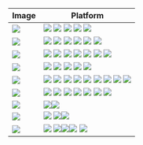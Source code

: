 | Image                                                                                                                                                                                                         | Platform                                                                                                                                                                                                                                                                                                                                                                                                                                                                                             |
| ------------------------------------------------------------------------------------------------------------------------------------------------------------------------------------------------------------- | ---------------------------------------------------------------------------------------------------------------------------------------------------------------------------------------------------------------------------------------------------------------------------------------------------------------------------------------------------------------------------------------------------------------------------------------------------------------------------------------------------- |
| [![](https://github.com/justin-himself/docker-autobuild/actions/workflows/wordpress-extended.yml/badge.svg)](https://github.com/justin-himself/docker-autobuild/tree/master/wordpress-extended)               | ![](https://img.shields.io/badge/ARCH-x86_64-red) ![](https://img.shields.io/badge/ARCH-ARM_64-ff69b4) ![](https://img.shields.io/badge/ARCH-PowerPC_64_le-blueviolet) ![](https://img.shields.io/badge/ARCH-IBM_Z-blue) ![](https://img.shields.io/badge/ARCH-mips64le-lightgrey)                                                                                                                                                                                                                   |
| [![](https://github.com/justin-himself/docker-autobuild/actions/workflows/sftp.yml/badge.svg)](https://github.com/justin-himself/docker-autobuild/tree/master/sftp)                                           | ![](https://img.shields.io/badge/ARCH-x86-9cf) ![](https://img.shields.io/badge/ARCH-x86_64-red) ![](https://img.shields.io/badge/ARCH-ARM_64-ff69b4) ![](https://img.shields.io/badge/ARCH-ARM_v7-yellow) ![](https://img.shields.io/badge/ARCH-PowerPC_64_le-blueviolet) ![](https://img.shields.io/badge/ARCH-IBM_Z-blue)                                                                                                                                                                         |
| [![](https://github.com/justin-himself/docker-autobuild/actions/workflows/sspanel-uim.yml/badge.svg)](https://github.com/justin-himself/docker-autobuild/tree/master/sspanel-uim)                             | ![](https://img.shields.io/badge/ARCH-x86-9cf) ![](https://img.shields.io/badge/ARCH-x86_64-red) ![](https://img.shields.io/badge/ARCH-ARM_64-ff69b4) ![](https://img.shields.io/badge/ARCH-ARM_v7-yellow) ![](https://img.shields.io/badge/ARCH-ARM_v6-green) ![](https://img.shields.io/badge/ARCH-PowerPC_64_le-blueviolet) ![](https://img.shields.io/badge/ARCH-IBM_Z-blue)                                                                                                                     |
| [![](https://github.com/justin-himself/docker-autobuild/actions/workflows/rtsp-simple-server-ffmpeg.yml/badge.svg)](https://github.com/justin-himself/docker-autobuild/tree/master/rtsp-simple-server-ffmpeg) | ![](https://img.shields.io/badge/ARCH-x86-9cf) ![](https://img.shields.io/badge/ARCH-x86_64-red) ![](https://img.shields.io/badge/ARCH-ARM_64-ff69b4) ![](https://img.shields.io/badge/ARCH-ARM_v7-yellow) ![](https://img.shields.io/badge/ARCH-ARM_v6-green)                                                                                                                                                                                                                                       |
| [![](https://github.com/justin-himself/docker-autobuild/actions/workflows/p910nd.yml/badge.svg)](https://github.com/justin-himself/docker-autobuild/tree/master/p910nd)                                       | ![](https://img.shields.io/badge/ARCH-x86-9cf) ![](https://img.shields.io/badge/ARCH-x86_64-red) ![](https://img.shields.io/badge/ARCH-ARM_64-ff69b4) ![](https://img.shields.io/badge/ARCH-ARM_v7-yellow) ![](https://img.shields.io/badge/ARCH-ARM_v6-green) ![](https://img.shields.io/badge/ARCH-ARM_v5-yellowgreen) ![](https://img.shields.io/badge/ARCH-PowerPC_64_le-blueviolet) ![](https://img.shields.io/badge/ARCH-IBM_Z-blue) ![](https://img.shields.io/badge/ARCH-mips64le-lightgrey) |
| [![](https://github.com/justin-himself/docker-autobuild/actions/workflows/tor-privoxy.yml/badge.svg)](https://github.com/justin-himself/docker-autobuild/tree/master/tor-privoxy)                             | ![](https://img.shields.io/badge/ARCH-x86-9cf) ![](https://img.shields.io/badge/ARCH-x86_64-red) ![](https://img.shields.io/badge/ARCH-ARM_64-ff69b4) ![](https://img.shields.io/badge/ARCH-ARM_v7-yellow) ![](https://img.shields.io/badge/ARCH-ARM_v6-green) ![](https://img.shields.io/badge/ARCH-PowerPC_64_le-blueviolet) ![](https://img.shields.io/badge/ARCH-IBM_Z-blue)                                                                                                                     |
| [![](https://github.com/justin-himself/docker-autobuild/actions/workflows/gephgui.yml/badge.svg)](https://github.com/justin-himself/docker-autobuild/tree/master/gephgui)                                     | ![](https://img.shields.io/badge/ARCH-x86_64-red)![](https://img.shields.io/badge/ARCH-ARM_64-ff69b4)                                                                                                                                                                                                                                                                                                                                                                                                |
| [![](https://github.com/justin-himself/docker-autobuild/actions/workflows/geph4-client.yml/badge.svg)](https://github.com/justin-himself/docker-autobuild/tree/master/geph4-client)                           | ![](https://img.shields.io/badge/ARCH-x86-9cf) ![](https://img.shields.io/badge/ARCH-x86_64-red)![](https://img.shields.io/badge/ARCH-ARM_64-ff69b4)                                                                                                                                                                                                                                                                                                                                                 |
| [![](https://github.com/justin-himself/docker-autobuild/actions/workflows/i2pplus.yml/badge.svg)](https://github.com/justin-himself/docker-autobuild/tree/master/i2pplus)                                     | ![](https://img.shields.io/badge/ARCH-x86-9cf) ![](https://img.shields.io/badge/ARCH-x86_64-red)![](https://img.shields.io/badge/ARCH-ARM_64-ff69b4)![](https://img.shields.io/badge/ARCH-ARM_v7-yellow) ![](https://img.shields.io/badge/ARCH-ARM_v6-green)                                                                                                                                                                                                                                         |
